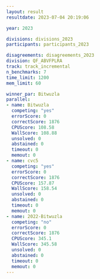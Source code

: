 ```yaml
---
layout: result
resultdate: 2023-07-04 20:19:06

year: 2023

divisions: divisions_2023
participants: participants_2023

disagreements: disagreements_2023
division: QF_ABVFPLRA
track: track_incremental
n_benchmarks: 7
time_limit: 1200
mem_limit: 60

winner_par: Bitwuzla
parallel:
- name: Bitwuzla
  competing: "yes"
  errorScore: 0
  correctScore: 1876
  CPUScore: 108.58
  WallScore: 108.88
  unsolved: 0
  abstained: 0
  timeout: 0
  memout: 0
- name: cvc5
  competing: "yes"
  errorScore: 0
  correctScore: 1876
  CPUScore: 157.87
  WallScore: 158.54
  unsolved: 0
  abstained: 0
  timeout: 0
  memout: 0
- name: 2022-Bitwuzla
  competing: "no"
  errorScore: 0
  correctScore: 1876
  CPUScore: 345.1
  WallScore: 345.58
  unsolved: 0
  abstained: 0
  timeout: 0
  memout: 0
---
```

